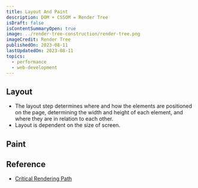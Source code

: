 ```yaml
---
title: Layout And Paint
description: DOM + CSSOM = Render Tree
isDraft: false
isContentSummaryOpen: true
image: ../render-tree-construction/render-tree.png
imageCredit: Render Tree
publishedOn: 2023-08-11
lastUpdatedOn: 2023-08-11
topics:
  - performance
  - web-development
---
```


## Layout

- The layout step determines where and how the elements are positioned on the page, determining the width and height of each element, and where they are in relation to each other.
- Layout is dependent on the size of screen.

## Paint

## Reference

- [Critical Rendering Path](https://developer.mozilla.org/en-US/docs/Web/Performance/Critical_rendering_path)
